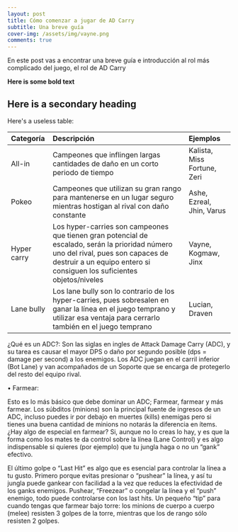 ```yaml
---
layout: post
title: Cómo comenzar a jugar de AD Carry
subtitle: Una breve guía
cover-img: /assets/img/vayne.png
comments: true
---
```


En este post vas a encontrar una breve guía e introducción al rol más complicado del juego, el rol de AD Carry

**Here is some bold text**

## Here is a secondary heading

Here's a useless table:

| Categoría | Descripción | Ejemplos|
| :------ |:--- | :--- |
| All-in | Campeones que inflingen largas cantidades de daño en un corto periodo de tiempo  | Kalista, Miss Fortune, Zeri |
| Pokeo | Campeones que utilizan su gran rango para mantenerse en un lugar seguro mientras hostigan al rival con daño constante  | Ashe, Ezreal, Jhin, Varus |
| Hyper carry | Los hyper-carries son campeones que tienen gran potencial de escalado, serán la prioridad número uno del rival, pues son capaces de destruir a un equipo entero si consiguen los suficientes objetos/niveles  | Vayne, Kogmaw, Jinx |
| Lane bully | Los lane bully son lo contrario de los hyper-carries, pues sobresalen en ganar la línea en el juego temprano y utilizar esa ventaja para cerrarlo también en el juego temprano | Lucian, Draven |


¿Qué es un ADC?: Son las siglas en ingles de Attack Damage Carry (ADC), y su tarea es causar el mayor DPS o daño por segundo posible (dps = damage per second) a los enemigos. Los ADC juegan en el carril inferior (Bot Lane) y van acompañados de un Soporte que se encarga de protegerlo del resto del equipo rival.

• Farmear:


Esto es lo más básico que debe dominar un ADC; Farmear, farmear y más farmear. Los súbditos (minions) son la principal fuente de ingresos de un ADC, incluso puedes ir por debajo en muertes (kills) enemigas pero si tienes una buena cantidad de minions no notarás la diferencia en ítems. ¿Hay algo de especial en farmear? Si, aunque no lo creas lo hay, y es que la forma como los mates te da control sobre la línea (Lane Control) y es algo indispensable si quieres (por ejemplo) que tu jungla haga o no un “gank” efectivo.


El último golpe o “Last Hit” es algo que es esencial para controlar la línea a tu gusto. Primero porque evitas presionar o “pushear” la línea, y así tu jungla puede gankear con facilidad a la vez que reduces la efectividad de los ganks enemigos. Pushear, “Freezear” o congelar la línea y el “push” enemigo, todo puede controlarse con los last hits. Un pequeño “tip” para cuando tengas que farmear bajo torre: los minions de cuerpo a cuerpo (melee) resisten 3 golpes de la torre, mientras que los de rango sólo resisten 2 golpes.
